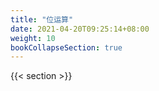```yaml
---
title: "位运算"
date: 2021-04-20T09:25:14+08:00
weight: 10
bookCollapseSection: true
---
```


{{< section >}}